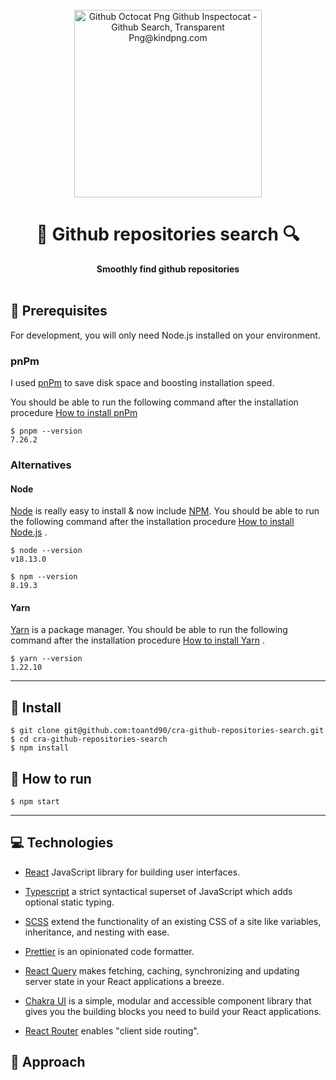 <div align="center">
  <br>
  <img src="https://www.kindpng.com/picc/m/694-6944052_github-octocat-png-github-inspectocat-github-search-transparent.png" alt="Github Octocat Png Github Inspectocat - Github Search, Transparent Png@kindpng.com" width="300px">
  <h1>🔎  Github repositories search  🔍</h1>
  <strong>Smoothly find github repositories</strong>
</div>
<br>

## 📖 Prerequisites

For development, you will only need Node.js installed on your environment.

### pnPm

I used [pnPm](https://pnpm.io/) to save disk space and boosting installation speed.

You should be able to run the following command after the installation procedure [How to install pnPm](https://pnpm.io/installation)

    $ pnpm --version
    7.26.2

### Alternatives

#### Node

[Node](http://nodejs.org/) is really easy to install & now include [NPM](https://npmjs.org/).
You should be able to run the following command after the installation procedure [How to install Node.js](https://nodejs.dev/en/learn/how-to-install-nodejs/) .

    $ node --version
    v18.13.0

    $ npm --version
    8.19.3

#### Yarn

[Yarn](https://yarnpkg.com/) is a package manager.
You should be able to run the following command after the installation procedure [How to install Yarn](https://yarnpkg.com/getting-started/install) .

    $ yarn --version
    1.22.10

---

## 🚧 Install

    $ git clone git@github.com:toantd90/cra-github-repositories-search.git
    $ cd cra-github-repositories-search
    $ npm install

## 👷 How to run

    $ npm start

---

## 💻 Technologies

- [React](https://reactjs.org/) JavaScript library for building user interfaces.

- [Typescript](https://www.typescriptlang.org/) a strict syntactical superset of JavaScript which adds optional static typing.

- [SCSS](https://sass-lang.com/) extend the functionality of an existing CSS of a site like variables, inheritance, and nesting with ease.

- [Prettier](https://prettier.io/) is an opinionated code formatter.

- [React Query](https://react-query-v3.tanstack.com/) makes fetching, caching, synchronizing and updating server state in your React applications a breeze.

- [Chakra UI](https://chakra-ui.com/) is a simple, modular and accessible component library that gives you the building blocks you need to build your React applications.

- [React Router](https://reactrouter.com/en/main) enables "client side routing".

## 🚶 Approach

